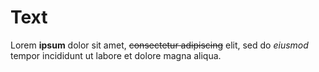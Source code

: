 # Text
Lorem **ipsum** dolor sit amet, ~~consectetur adipiscing~~ elit, sed do *eiusmod* tempor incididunt 
ut labore et dolore magna aliqua. 
